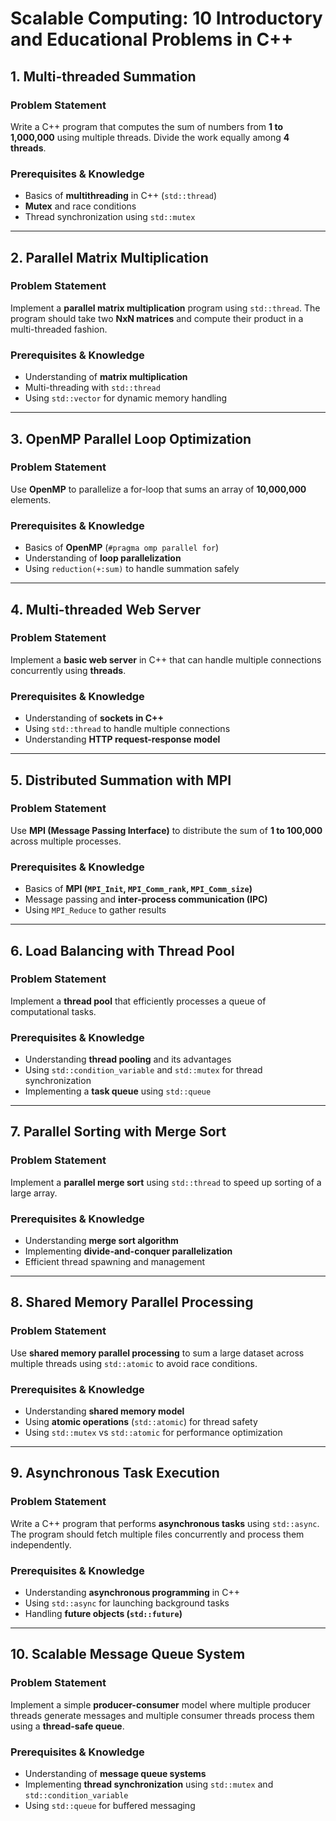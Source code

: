 # Scalable Computing: 10 Introductory and Educational Problems in C++

## **1. Multi-threaded Summation**
### **Problem Statement**
Write a C++ program that computes the sum of numbers from **1 to 1,000,000** using multiple threads. Divide the work equally among **4 threads**.

### **Prerequisites & Knowledge**
- Basics of **multithreading** in C++ (`std::thread`)
- **Mutex** and race conditions
- Thread synchronization using `std::mutex`

---

## **2. Parallel Matrix Multiplication**
### **Problem Statement**
Implement a **parallel matrix multiplication** program using `std::thread`. The program should take two **NxN matrices** and compute their product in a multi-threaded fashion.

### **Prerequisites & Knowledge**
- Understanding of **matrix multiplication**
- Multi-threading with `std::thread`
- Using `std::vector` for dynamic memory handling

---

## **3. OpenMP Parallel Loop Optimization**
### **Problem Statement**
Use **OpenMP** to parallelize a for-loop that sums an array of **10,000,000** elements.

### **Prerequisites & Knowledge**
- Basics of **OpenMP** (`#pragma omp parallel for`)
- Understanding of **loop parallelization**
- Using `reduction(+:sum)` to handle summation safely

---

## **4. Multi-threaded Web Server**
### **Problem Statement**
Implement a **basic web server** in C++ that can handle multiple connections concurrently using **threads**.

### **Prerequisites & Knowledge**
- Understanding of **sockets in C++**
- Using `std::thread` to handle multiple connections
- Understanding **HTTP request-response model**

---

## **5. Distributed Summation with MPI**
### **Problem Statement**
Use **MPI (Message Passing Interface)** to distribute the sum of **1 to 100,000** across multiple processes.

### **Prerequisites & Knowledge**
- Basics of **MPI (`MPI_Init`, `MPI_Comm_rank`, `MPI_Comm_size`)**
- Message passing and **inter-process communication (IPC)**
- Using `MPI_Reduce` to gather results

---

## **6. Load Balancing with Thread Pool**
### **Problem Statement**
Implement a **thread pool** that efficiently processes a queue of computational tasks.

### **Prerequisites & Knowledge**
- Understanding **thread pooling** and its advantages
- Using `std::condition_variable` and `std::mutex` for thread synchronization
- Implementing a **task queue** using `std::queue`

---

## **7. Parallel Sorting with Merge Sort**
### **Problem Statement**
Implement a **parallel merge sort** using `std::thread` to speed up sorting of a large array.

### **Prerequisites & Knowledge**
- Understanding **merge sort algorithm**
- Implementing **divide-and-conquer parallelization**
- Efficient thread spawning and management

---

## **8. Shared Memory Parallel Processing**
### **Problem Statement**
Use **shared memory parallel processing** to sum a large dataset across multiple threads using `std::atomic` to avoid race conditions.

### **Prerequisites & Knowledge**
- Understanding **shared memory model**
- Using **atomic operations** (`std::atomic`) for thread safety
- Using `std::mutex` vs `std::atomic` for performance optimization

---

## **9. Asynchronous Task Execution**
### **Problem Statement**
Write a C++ program that performs **asynchronous tasks** using `std::async`. The program should fetch multiple files concurrently and process them independently.

### **Prerequisites & Knowledge**
- Understanding **asynchronous programming** in C++
- Using `std::async` for launching background tasks
- Handling **future objects (`std::future`)**

---

## **10. Scalable Message Queue System**
### **Problem Statement**
Implement a simple **producer-consumer** model where multiple producer threads generate messages and multiple consumer threads process them using a **thread-safe queue**.

### **Prerequisites & Knowledge**
- Understanding of **message queue systems**
- Implementing **thread synchronization** using `std::mutex` and `std::condition_variable`
- Using `std::queue` for buffered messaging